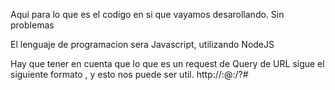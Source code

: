 Aqui para lo que es el codigo en si que vayamos desarollando. Sin problemas

El lenguaje de programacion sera Javascript, utilizando NodeJS

Hay que tener en cuenta que lo que es un request de Query de URL sigue el siguiente formato , y esto nos puede ser util. 
http://<user>:<password>@<host>:<port>/<url-path>?<query>#<bookmark>
